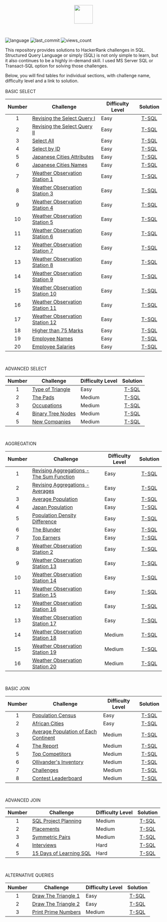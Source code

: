 
<p align="center">  
<img height=60 src="https://hrcdn.net/community-frontend/assets/brand/logo-new-white-green-a5cb16e0ae.svg">
</p>
</br>

![language](https://img.shields.io/github/languages/top/mBohunickaCharles/SQL_HackerRank?style=flat)
![last_commit](https://img.shields.io/github/last-commit/mBohunickaCharles/SQL_HackerRank?style=flat)
![views_count](https://views.whatilearened.today/views/github/mBohunickaCharles/SQL_HackerRank.svg?cache=remove)
</br>


This repository provides solutions to HackerRank challenges in SQL. Structured Query Language or simply (SQL) is not only simple to learn, but it also continues to be a highly in-demand skill. I used MS Server SQL or Transact-SQL option for solving those challenges.

Below, you will find tables for individual sections, with challenge name, difficulty level and a link to solution.
</br>
</br>
BASIC SELECT

| Number | Challenge | Difficulty Level | Solution |
|:------:|-----------|------------------|:--------:|
| 1 | [Revising the Select Query I](https://www.hackerrank.com/challenges/revising-the-select-query/problem) | Easy | [T-SQL](Basic%20Select/revising_the_select_query_I.sql) |
| 2 | [Revising the Select Query II](https://www.hackerrank.com/challenges/revising-the-select-query-2/problem) | Easy | [T-SQL](Basic%20Select/revising_the_select_query_II.sql) |
| 3 | [Select All](https://www.hackerrank.com/challenges/select-all-sql/problem) | Easy | [T-SQL](Basic%20Select/select_all.sql) |
| 4 | [Select by ID](https://www.hackerrank.com/challenges/select-by-id/problem) | Easy | [T-SQL](Basic%20Select/select_by_id.sql) |
| 5 | [Japanese Cities Attributes](https://www.hackerrank.com/challenges/japanese-cities-attributes/problem) | Easy | [T-SQL](Basic%20Select/japanese_cities_attributes.sql) |
| 6 | [Japanese Cities Names](https://www.hackerrank.com/challenges/japanese-cities-name/problem) | Easy | [T-SQL](Basic%20Select/japanese_cities_names.sql) |
| 7 | [Weather Observation Station 1](https://www.hackerrank.com/challenges/weather-observation-station-1/problem) | Easy | [T-SQL](Basic%20Select/weather_observation_station_1.sql) |
| 8 | [Weather Observation Station 3](https://www.hackerrank.com/challenges/weather-observation-station-3/problem) | Easy | [T-SQL](Basic%20Select/weather_observation_station_3.sql) |
| 9 | [Weather Observation Station 4](https://www.hackerrank.com/challenges/weather-observation-station-4/problem) | Easy | [T-SQL](Basic%20Select/weather_observation_station_4.sql) |
| 10| [Weather Observation Station 5](https://www.hackerrank.com/challenges/weather-observation-station-5/problem) | Easy | [T-SQL](Basic%20Select/weather_observation_station_5.sql) |
| 11| [Weather Observation Station 6](https://www.hackerrank.com/challenges/weather-observation-station-6/problem) | Easy | [T-SQL](Basic%20Select/weather_observation_station_6.sql) |
| 12| [Weather Observation Station 7](https://www.hackerrank.com/challenges/weather-observation-station-7/problem) | Easy | [T-SQL](Basic%20Select/weather_observation_station_7.sql) |
| 13| [Weather Observation Station 8](https://www.hackerrank.com/challenges/weather-observation-station-8/problem) | Easy | [T-SQL](Basic%20Select/weather_observation_station_8.sql) |
| 14| [Weather Observation Station 9](https://www.hackerrank.com/challenges/weather-observation-station-9/problem) | Easy | [T-SQL](Basic%20Select/weather_observation_station_9.sql) |
| 15| [Weather Observation Station 10](https://www.hackerrank.com/challenges/weather-observation-station-10/problem) | Easy | [T-SQL](Basic%20Select/weather_observation_station_10.sql) |
| 16| [Weather Observation Station 11](https://www.hackerrank.com/challenges/weather-observation-station-11/problem) | Easy | [T-SQL](Basic%20Select/weather_observation_station_11.sql) |
| 17| [Weather Observation Station 12          ](https://www.hackerrank.com/challenges/weather-observation-station-12/problem) | Easy | [T-SQL](Basic%20Select/weather_observation_station_12.sql) |
| 18| [Higher than 75 Marks](https://www.hackerrank.com/challenges/more-than-75-marks/problem) | Easy | [T-SQL](Basic%20Select/higher_than_75_marks.sql) |
| 19| [Employee Names](https://www.hackerrank.com/challenges/name-of-employees/problem) | Easy | [T-SQL](Basic%20Select/employee_names.sql) |
| 20| [Employee Salaries](https://www.hackerrank.com/challenges/salary-of-employees/problem) | Easy | [T-SQL](Basic%20Select/employee_salaries) |
<br/>

ADVANCED SELECT

| Number | Challenge | Difficulty Level | Solution |
|:------:|-----------|------------------|:--------:|
| 1 | [Type of Triangle                        ](https://www.hackerrank.com/challenges/what-type-of-triangle/problem) | Easy | [T-SQL](Advanced%20Select/type_of_triangle.sql) |
| 2 | [The Pads](https://www.hackerrank.com/challenges/the-pads/problem) | Medium | [T-SQL](Advanced%20Select/the_pads.sql) |
| 3 | [Occupations](https://www.hackerrank.com/challenges/occupations/problem) | Medium | [T-SQL](Advanced%20Select/occupations.sql) |
| 4 | [Binary Tree Nodes](https://www.hackerrank.com/challenges/binary-search-tree-1/problem) | Medium | [T-SQL](Advanced%20Select/binary_tree_nodes.sql) |
| 5 | [New Companies](https://www.hackerrank.com/challenges/the-company/problem) | Medium | [T-SQL](Advanced%20Select/new_companies.sql) |
<br/>

AGGREGATION

| Number | Challenge | Difficulty Level | Solution |
|:------:|-----------|------------------|:--------:|
| 1 | [Revising Aggregations - The Sum Function](https://www.hackerrank.com/challenges/revising-aggregations-sum/problem) | Easy | [T-SQL](Aggregation/revising_aggregations_the_sum_function.sql) |
| 2 | [Revising Aggregations - Averages](https://www.hackerrank.com/challenges/revising-aggregations-the-average-function/problem) | Easy | [T-SQL](Aggregation/revising_aggregations_average.sql) |
| 3 | [Average Population](https://www.hackerrank.com/challenges/average-population/problem) | Easy | [T-SQL](Aggregation/average_population.sql) |
| 4 | [Japan Population](https://www.hackerrank.com/challenges/japan-population/problem) | Easy | [T-SQL](Aggregation/japan_population.sql) |
| 5 | [Population Density Difference](https://www.hackerrank.com/challenges/population-density-difference/problem) | Easy | [T-SQL](Aggregation/population_density_difference.sql) |
| 6 | [The Blunder](https://www.hackerrank.com/challenges/the-blunder/problem) | Easy | [T-SQL](Aggregation/the_blunder.sql) |
| 7 | [Top Earners](https://www.hackerrank.com/challenges/earnings-of-employees/problem) | Easy | [T-SQL](Aggregation/top_earners.sql) |
| 8 | [Weather Observation Station 2](https://www.hackerrank.com/challenges/weather-observation-station-2/problem) | Easy | [T-SQL](Aggregation/weather_observation_station_2.sql) |
| 9 | [Weather Observation Station 13](https://www.hackerrank.com/challenges/weather-observation-station-13/problem) | Easy | [T-SQL](Aggregation/weather_observation_station_13.sql) |
| 10| [Weather Observation Station 14](https://www.hackerrank.com/challenges/weather-observation-station-14/problem) | Easy | [T-SQL](Aggregation/weather_observation_station_14.sql) |
| 11| [Weather Observation Station 15](https://www.hackerrank.com/challenges/weather-observation-station-15/problem) | Easy | [T-SQL](Aggregation/weather_observation_station_15.sql) |
| 12| [Weather Observation Station 16](https://www.hackerrank.com/challenges/weather-observation-station-16/problem) | Easy | [T-SQL](Aggregation/weather_observation_station_16.sql) |
| 13| [Weather Observation Station 17](https://www.hackerrank.com/challenges/weather-observation-station-17/problem) | Easy | [T-SQL](Aggregation/weather_observation_station_17.sql) |
| 14| [Weather Observation Station 18](https://www.hackerrank.com/challenges/weather-observation-station-18/problem) | Medium | [T-SQL](Aggregation/weather_observation_station_18.sql) |
| 15| [Weather Observation Station 19](https://www.hackerrank.com/challenges/weather-observation-station-19/problem) | Medium | [T-SQL](Aggregation/weather_observation_station_19.sql) |
| 16| [Weather Observation Station 20](https://www.hackerrank.com/challenges/weather-observation-station-20/problem) | Medium | [T-SQL](Aggregation/weather_observation_station_20.sql) |
<br/>

BASIC JOIN

| Number | Challenge | Difficulty Level | Solution |
|:------:|-----------|------------------|:--------:|
| 1 | [Population Census](https://www.hackerrank.com/challenges/asian-population/problem) | Easy | [T-SQL](Basic%20Join/population_census.sql) |
| 2 | [African Cities](https://www.hackerrank.com/challenges/african-cities/problem) | Easy | [T-SQL](Basic%20Join/african_cities.sql) |
| 3 | [Average Population of Each Continent](https://www.hackerrank.com/challenges/average-population-of-each-continent/problem) | Medium | [T-SQL](Basic%20Join/average_population_of_each_continent.sql) |
| 4 | [The Report](https://www.hackerrank.com/challenges/the-report/problem) | Medium | [T-SQL](Basic%20Join/the_report.sql) |
| 5 | [Top Competitors](https://www.hackerrank.com/challenges/full-score/problem) | Medium | [T-SQL](Basic%20Join/top_competitors.sql) |
| 6 | [Ollivander's Inventory](https://www.hackerrank.com/challenges/harry-potter-and-wands/problem) | Medium | [T-SQL](Basic%20Join/ollivanders_inventory.sql) |
| 7 | [Challenges](https://www.hackerrank.com/challenges/challenges/problem) | Medium | [T-SQL](Basic%20Join/challenges.sql) |
| 8 | [Contest Leaderboard](https://www.hackerrank.com/challenges/contest-leaderboard/problem) | Medium | [T-SQL](Basic%20Join/contest_leaderboard.sql) |
<br/>

ADVANCED JOIN

| Number | Challenge | Difficulty Level | Solution |
|:------:|-----------|------------------|:--------:|
| 1 | [SQL Project Planning](https://www.hackerrank.com/challenges/sql-projects/problem) | Medium | [T-SQL](Advanced%20Join/sql_project_planning.sql) |
| 2 | [Placements](https://www.hackerrank.com/challenges/placements/problem) | Medium | [T-SQL](Advanced%20Join/placements.sql) |
| 3 | [Symmetric Pairs](https://www.hackerrank.com/challenges/symmetric-pairs/problem) | Medium | [T-SQL](Advanced%20Join/symmetric_pairs.sql) |
| 4 | [Interviews](https://www.hackerrank.com/challenges/interviews/problem) | Hard | [T-SQL](Advanced%20Join/interviews.sql) |
| 5 | [15 Days of Learning SQL](https://www.hackerrank.com/challenges/15-days-of-learning-sql/problem) | Hard | [T-SQL](Advanced%20Join/15_days_of_learning_sql.sql) |
<br/>

ALTERNATIVE QUERIES

| Number | Challenge | Difficulty Level | Solution |
|:------:|-----------|------------------|:--------:|
| 1 | [Draw The Triangle 1](https://www.hackerrank.com/challenges/draw-the-triangle-1/problem) | Easy | [T-SQL](Alternative%20Queries/draw_the_triangle_1.sql) |
| 2 | [Draw The Triangle 2](https://www.hackerrank.com/challenges/draw-the-triangle-2/problem) | Easy | [T-SQL](Alternative%20Queries/draw_the_triangle_2.sql) |
| 3 | [Print Prime Numbers](https://www.hackerrank.com/challenges/print-prime-numbers/problem) | Medium | [T-SQL](Alternative%20Queries/print_prime_numbers.sql) |
